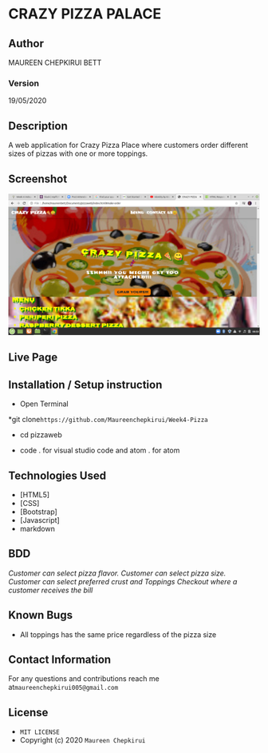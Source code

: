 # CRAZY PIZZA PALACE
## Author

MAUREEN CHEPKIRUI BETT

### Version
19/05/2020

## Description

 A web application for Crazy Pizza Place where  customers order different sizes of pizzas with one or more toppings.
## Screenshot
![](https://github.com/Maureenchepkirui/Week4-Pizza/blob/master/screenshot.png)


## Live Page


## Installation / Setup instruction
* Open Terminal

*git clone`https://github.com/Maureenchepkirui/Week4-Pizza`

* cd pizzaweb

* code . for visual studio code and atom . for atom

## Technologies Used

* [HTML5]
* [CSS]
* [Bootstrap]
* [Javascript]
* markdown


## BDD
*Customer can select pizza flavor.*
*Customer can select pizza size.*
*Customer can select preferred crust and Toppings*
*Checkout where a customer receives the bill*

## Known Bugs

* All toppings has the same price regardless of the pizza size

## Contact Information

For any questions and contributions reach me at`maureenchepkirui005@gmail.com`

## License
* `MIT LICENSE`
* Copyright (c) 2020 `Maureen Chepkirui`
